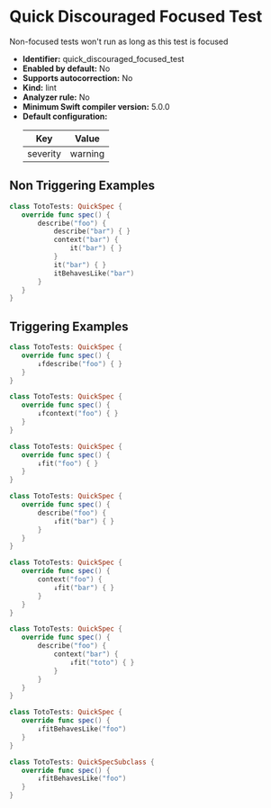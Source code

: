 # Quick Discouraged Focused Test

Non-focused tests won't run as long as this test is focused

* **Identifier:** quick_discouraged_focused_test
* **Enabled by default:** No
* **Supports autocorrection:** No
* **Kind:** lint
* **Analyzer rule:** No
* **Minimum Swift compiler version:** 5.0.0
* **Default configuration:**
  <table>
  <thead>
  <tr><th>Key</th><th>Value</th></tr>
  </thead>
  <tbody>
  <tr>
  <td>
  severity
  </td>
  <td>
  warning
  </td>
  </tr>
  </tbody>
  </table>

## Non Triggering Examples

```swift
class TotoTests: QuickSpec {
   override func spec() {
       describe("foo") {
           describe("bar") { }
           context("bar") {
               it("bar") { }
           }
           it("bar") { }
           itBehavesLike("bar")
       }
   }
}
```

## Triggering Examples

```swift
class TotoTests: QuickSpec {
   override func spec() {
       ↓fdescribe("foo") { }
   }
}
```

```swift
class TotoTests: QuickSpec {
   override func spec() {
       ↓fcontext("foo") { }
   }
}
```

```swift
class TotoTests: QuickSpec {
   override func spec() {
       ↓fit("foo") { }
   }
}
```

```swift
class TotoTests: QuickSpec {
   override func spec() {
       describe("foo") {
           ↓fit("bar") { }
       }
   }
}
```

```swift
class TotoTests: QuickSpec {
   override func spec() {
       context("foo") {
           ↓fit("bar") { }
       }
   }
}
```

```swift
class TotoTests: QuickSpec {
   override func spec() {
       describe("foo") {
           context("bar") {
               ↓fit("toto") { }
           }
       }
   }
}
```

```swift
class TotoTests: QuickSpec {
   override func spec() {
       ↓fitBehavesLike("foo")
   }
}
```

```swift
class TotoTests: QuickSpecSubclass {
   override func spec() {
       ↓fitBehavesLike("foo")
   }
}
```